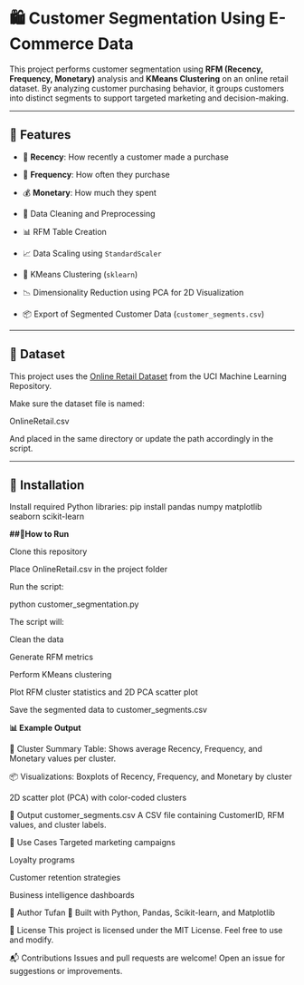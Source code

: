# 🛍️ Customer Segmentation Using E-Commerce Data

This project performs customer segmentation using **RFM (Recency, Frequency, Monetary)** analysis and **KMeans Clustering** on an online retail dataset. By analyzing customer purchasing behavior, it groups customers into distinct segments to support targeted marketing and decision-making.

---

## 📌 Features

- 📅 **Recency**: How recently a customer made a purchase  
- 🔁 **Frequency**: How often they purchase  
- 💰 **Monetary**: How much they spent  

- 🧹 Data Cleaning and Preprocessing  
- 📊 RFM Table Creation  
- 📈 Data Scaling using `StandardScaler`  
- 🤖 KMeans Clustering (`sklearn`)  
- 📉 Dimensionality Reduction using PCA for 2D Visualization  
- 📦 Export of Segmented Customer Data (`customer_segments.csv`)  

---

## 📁 Dataset

This project uses the [Online Retail Dataset](https://archive.ics.uci.edu/ml/datasets/online+retail) from the UCI Machine Learning Repository.

Make sure the dataset file is named:  

OnlineRetail.csv


And placed in the same directory or update the path accordingly in the script.

---

## 🔧 Installation

Install required Python libraries:
pip install pandas numpy matplotlib seaborn scikit-learn


**##🚀How to Run**

Clone this repository

Place OnlineRetail.csv in the project folder

Run the script:

python customer_segmentation.py


The script will:

Clean the data

Generate RFM metrics

Perform KMeans clustering

Plot RFM cluster statistics and 2D PCA scatter plot

Save the segmented data to customer_segments.csv

**📊 Example Output**

🎯 Cluster Summary Table:
Shows average Recency, Frequency, and Monetary values per cluster.

📦 Visualizations:
Boxplots of Recency, Frequency, and Monetary by cluster

2D scatter plot (PCA) with color-coded clusters

📁 Output
customer_segments.csv
A CSV file containing CustomerID, RFM values, and cluster labels.

🧠 Use Cases
Targeted marketing campaigns

Loyalty programs

Customer retention strategies

Business intelligence dashboards

👤 Author
Tufan
📍 Built with Python, Pandas, Scikit-learn, and Matplotlib

📜 License
This project is licensed under the MIT License. Feel free to use and modify.

📬 Contributions
Issues and pull requests are welcome! Open an issue for suggestions or improvements.
